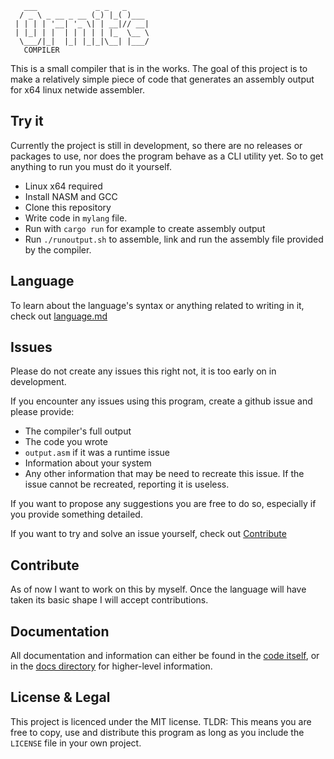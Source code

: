 ```
   ___             _ _   _     
  / _ \ _ __ _ __ (_) |_( )___ 
 | | | | '__| '_ \| | __|// __|
 | |_| | |  | | | | | |_  \__ \
  \___/|_|  |_| |_|_|\__| |___/
   COMPILER
```

This is a small compiler that is in the works. The goal of this project is to make a relatively simple piece of code that generates an assembly output for x64 linux netwide assembler.

## Try it

Currently the project is still in development, so there are no releases or packages to use, nor does the program behave as a CLI utility yet. So to get anything to run you must do it yourself.
- Linux x64 required
- Install NASM and GCC
- Clone this repository
- Write code in `mylang` file.
- Run with `cargo run` for example to create assembly output
- Run `./runoutput.sh` to assemble, link and run the assembly file provided by the compiler.

## Language

To learn about the language's syntax or anything related to writing in it, check out [language.md](docs/language.md)

## Issues

Please do not create any issues this right not, it is too early on in development.

If you encounter any issues using this program, create a github issue and please provide:
- The compiler's full output
- The code you wrote
- `output.asm` if it was a runtime issue
- Information about your system
- Any other information that may be need to recreate this issue. If the issue cannot be recreated, reporting it is useless.

If you want to propose any suggestions you are free to do so, especially if you provide something detailed.

If you want to try and solve an issue yourself, check out [Contribute](##contribute)

## Contribute

As of now I want to work on this by myself. Once the language will have taken its basic shape I will accept contributions.

## Documentation

All documentation and information can either be found in the [code itself](src/main.rs), or in the [docs directory](/docs/) for higher-level information.

## License & Legal

This project is licenced under the MIT license. TLDR: This means you are free to copy, use and distribute this program as long as you include the `LICENSE` file in your own project.